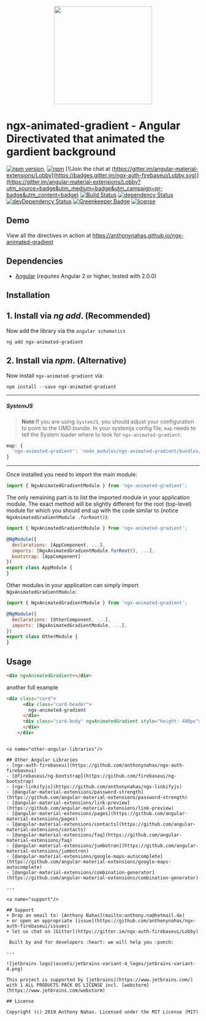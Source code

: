 <p align="center">
  <img height="256px" width="256px" style="text-align: center;" src="https://cdn.rawgit.com/anthonynahas/ngx-animated-gradient/master/demo/src/assets/logo.svg">
</p>

# ngx-animated-gradient - Angular Directivated that animated the gardient background

[![npm version](https://badge.fury.io/js/ngx-animated-gradient.svg)](https://badge.fury.io/js/ngx-animated-gradient),
[![npm](https://img.shields.io/badge/demo-online-ed1c46.svg)](https://anthonynahas.github.io/ngx-linkifyjs)
[![Join the chat at (https://gitter.im/angular-material-extensions/Lobby](https://badges.gitter.im/ngx-auth-firebaseui/Lobby.svg)](https://gitter.im/angular-material-extensions/Lobby?utm_source=badge&utm_medium=badge&utm_campaign=pr-badge&utm_content=badge)
[![Build Status](https://travis-ci.org/anthonynahas/ngx-animated-gradient.svg?branch=master)](https://travis-ci.org/anthonynahas/ngx-animated-gradient)
[![dependency Status](https://david-dm.org/anthonynahas/ngx-animated-gradient/status.svg)](https://david-dm.org/anthonynahas/ngx-animated-gradient)
[![devDependency Status](https://david-dm.org/anthonynahas/ngx-animated-gradient/dev-status.svg?branch=master)](https://david-dm.org/anthonynahas/ngx-animated-gradient#info=devDependencies)
[![Greenkeeper Badge](https://badges.greenkeeper.io/anthonynahas/ngx-animated-gradient.svg)](https://greenkeeper.io/)
[![license](https://img.shields.io/github/license/anthonynahas/ngx-linkifyjs.svg?style=flat-square)](https://github.com/AnthonyNahas/ngx-linkifyjs/blob/master/LICENSE)



## Demo

View all the directives in action at https://anthonynahas.github.io/ngx-animated-gradient

## Dependencies
* [Angular](https://angular.io) (*requires* Angular 2 or higher, tested with 2.0.0)

## Installation

## 1. Install via *ng add*. (Recommended)

Now add the library via the `angular schematics`
```shell
ng add ngx-animated-gradient
```
## 2. Install via *npm*. (Alternative) 

Now install `ngx-animated-gradient` via:
```shell
npm install --save ngx-animated-gradient
```

---
##### SystemJS
>**Note**:If you are using `SystemJS`, you should adjust your configuration to point to the UMD bundle.
In your systemjs config file, `map` needs to tell the System loader where to look for `ngx-animated-gradient`:
```js
map: {
  'ngx-animated-gradient': 'node_modules/ngx-animated-gradient/bundles/ngx-animated-gradient.umd.js',
}
```
---

Once installed you need to import the main module:
```js
import { NgxAnimatedGradientModule } from 'ngx-animated-gradient';
```
The only remaining part is to list the imported module in your application module. The exact method will be slightly
different for the root (top-level) module for which you should end up with the code similar to (notice ` NgxAnimatedGradientModule .forRoot()`):
```js
import { NgxAnimatedGradientModule } from 'ngx-animated-gradient';

@NgModule({
  declarations: [AppComponent, ...],
  imports: [NgxAnimatedGradientModule.forRoot(), ...],  
  bootstrap: [AppComponent]
})
export class AppModule {
}
```

Other modules in your application can simply import ` NgxAnimatedGradientModule `:

```js
import { NgxAnimatedGradientModule } from 'ngx-animated-gradient';

@NgModule({
  declarations: [OtherComponent, ...],
  imports: [NgxAnimatedGradientModule, ...], 
})
export class OtherModule {
}
```

## Usage


```html
<div ngxAnimatedGradient></div>
```

another full example 

```html
<div class="card">
      <div class="card-header">
        ngx-animated-gradient
      </div>
      <div class="card-body" ngxAnimatedGradient style="height: 400px">
      </div>
    </div>
```


```

<a name="other-angular-libraries"/>

## Other Angular Libraries
- [ngx-auth-firebaseui](https://github.com/anthonynahas/ngx-auth-firebaseui)
- [@firebaseui/ng-bootstrap](https://github.com/firebaseui/ng-bootstrap)
- [ngx-linkifyjs](https://github.com/anthonynahas/ngx-linkifyjs)
- [@angular-material-extensions/password-strength](https://github.com/angular-material-extensions/password-strength)
- [@angular-material-extensions/link-preview](https://github.com/angular-material-extensions/link-preview)
- [@angular-material-extensions/pages](https://github.com/angular-material-extensions/pages)
- [@angular-material-extensions/contacts](https://github.com/angular-material-extensions/contacts)
- [@angular-material-extensions/faq](https://github.com/angular-material-extensions/faq)
- [@angular-material-extensions/jumbotron](https://github.com/angular-material-extensions/jumbotron)
- [@angular-material-extensions/google-maps-autocomplete](https://github.com/angular-material-extensions/google-maps-autocomplete)
- [@angular-material-extensions/combination-generator](https://github.com/angular-material-extensions/combination-generator)

---

<a name="support"/>

## Support
+ Drop an email to: [Anthony Nahas](mailto:anthony.na@hotmail.de)
+ or open an appropriate [issue](https://github.com/anthonynahas/ngx-auth-firebaseui/issues)
+ let us chat on [Gitter](https://gitter.im/ngx-auth-firebaseui/Lobby)
 
 Built by and for developers :heart: we will help you :punch:

---

![jetbrains logo](assets/jetbrains-variant-4_logos/jetbrains-variant-4.png)

This project is supported by [jetbrains](https://www.jetbrains.com/) with 1 ALL PRODUCTS PACK OS LICENSE incl. [webstorm](https://www.jetbrains.com/webstorm)

## License

Copyright (c) 2019 Anthony Nahas. Licensed under the MIT License (MIT)

